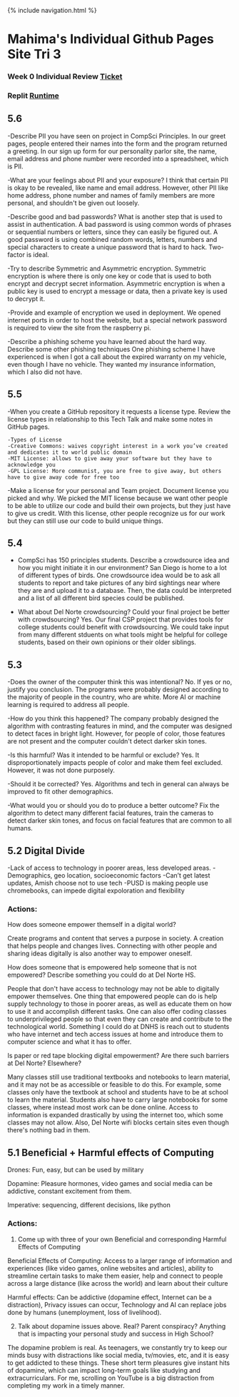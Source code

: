 {% include navigation.html %}



# Mahima's Individual Github Pages Site Tri 3

### Week 0 Individual Review [Ticket](https://github.com/mahimak19/mahima_indiv/issues/1)
### Replit [Runtime](https://replit.com/join/ehydzoosro-mahimakrovvidy)

## 5.6
-Describe PII you have seen on project in CompSci Principles.
In our greet pages, people entered their names into the form and the program returned a greeting. In our sign up form for our personality parlor site, the name, email address and phone number were recorded into a spreadsheet, which is PII.

-What are your feelings about PII and your exposure?
I think that certain PII is okay to be revealed, like name and email address. However, other PII like home address, phone number and names of family members are more personal, and shouldn't be given out loosely.

-Describe good and bad passwords? What is another step that is used to assist in authentication.
A bad password is using common words of phrases or sequential numbers or letters, since they can easily be figured out. A good password is using combined random words, letters, numbers and special characters to create a unique password that is hard to hack. Two-factor is ideal.

-Try to describe Symmetric and Asymmetric encryption.
Symmetric encryption is where there is only one key or code that is used to both encrypt and decrypt secret information. Asymmetric encryption is when a public key is used to encrypt a message or data, then a private key is used to decrypt it.

-Provide and example of encryption we used in deployment.
We opened internet ports in order to host the website, but a special network password is required to view the site from the raspberry pi. 

-Describe a phishing scheme you have learned about the hard way. Describe some other phishing techniques
One phishing scheme I have experienced is when I got a call about the expired warranty on my vehicle, even though I have no vehicle. They wanted my insurance information, which I also did not have.


## 5.5

-When you create a GitHub repository it requests a license type. Review the license types in relationship to this Tech Talk and make some notes in GitHub pages.

    -Types of License
	-Creative Commons: waives copyright interest in a work you’ve created and dedicates it to world public domain
	-MIT License: allows to give away your software but they have to acknowledge you
	-GPL License: More communist, you are free to give away, but others have to give away code for free too

-Make a license for your personal and Team project. Document license you picked and why.
   We picked the MIT license because we want other people to be able to utilize our code and build their own projects, but they just have to give us credit. With this license, other people recognize us for our work but they can still use our code to build unique things.
   



## 5.4

- CompSci has 150 principles students. Describe a crowdsource idea and how you might initiate it in our environment?
San Diego is home to a lot of different types of birds. One crowdsource idea would be to ask all students to report and take pictures of any bird sightings near where they are and upload it to a database. Then, the data could be interpreted and a list of all different bird species could be published.

- What about Del Norte crowdsourcing? Could your final project be better with crowdsourcing?
Yes. Our final CSP project that provides tools for college students could benefit with crowdsourcing. We could take input from many different stduents on what tools might be helpful for college students, based on their own opinions or their older siblings.




## 5.3 
-Does the owner of the computer think this was intentional?
No.
If yes or no, justify you conclusion.
The programs were probably designed according to the majority of people in the country, who are white. More AI or machine learning is required to address all people.

-How do you think this happened?
The company probably designed the algorithm with contrasting features in mind, and the computer was designed to detect faces in bright light. However, for people of color, those features are not present and the computer couldn't detect darker skin tones.

-Is this harmful? Was it intended to be harmful or exclude?
Yes. It disproportionately impacts people of color and make them feel excluded. However, it was not done purposely.

-Should it be corrected?
Yes. Algorithms and tech in general can always be improved to fit other demographics.


-What would you or should you do to produce a better outcome?
Fix the algorithm to detect many different facial features, train the cameras to detect darker skin tones, and focus on facial features that are common to all humans.









## 5.2 Digital Divide 

-Lack of access to technology in poorer areas, less developed areas. 
-Demographics, geo location, socioeconomic factors
-Can’t get latest updates, Amish choose not to use tech
-PUSD is making people use chromebooks, can impede digital expoloration and flexibility

### Actions:

How does someone empower themself in a digital world?

Create programs and content that serves a purpose in society. A creation that helps people and changes lives. Connecting with other people and sharing ideas digitally is also another way to empower oneself.

How does someone that is empowered help someone that is not empowered? Describe something you could do at Del Norte HS.

People that don't have access to technology may not be able to digitally empower themselves. One thing that empowered people can do is help supply technology to those in poorer areas, as well as educate them on how to use it and accomplish different tasks. One can also offer coding classes to underprivileged people so that even they can create and contribute to the technological world. Something I could do at DNHS is reach out to students who have internet and tech access issues at home and introduce them to computer science and what it has to offer.

Is paper or red tape blocking digital empowerment? Are there such barriers at Del Norte? Elsewhere?

Many classes still use traditional textbooks and notebooks to learn material, and it may not be as accessible or feasible to do this. For example, some classes only have the textbook at school and students have to be at school to learn the material. Students also have to carry large notebooks for some classes, where instead most work can be done online. Access to information is expanded drastically by using the internet too, which some classes may not allow. Also, Del Norte wifi blocks certain sites even though there's nothing bad in them.















## 5.1 Beneficial + Harmful effects of Computing


Drones: Fun, easy, but can be used by military

Dopamine: Pleasure hormones, video games and social media can be addictive, constant excitement from them.

Imperative: sequencing, different decisions, like python


### Actions:
1) Come up with three of your own Beneficial and corresponding Harmful Effects of Computing

Beneficial Effects of Computing: Access to a larger range of information and experiences (like video games, online websites and articles), ability to streamline certain tasks to make them easier, help and connect to people across a large distance (like across the world) and learn about their culture

Harmful effects: Can be addictive (dopamine effect, Internet can be a distraction), Privacy issues can occur, Technology and AI can replace jobs done by humans (unemployment, loss of livelihood).

2) Talk about dopamine issues above. Real? Parent conspiracy? Anything that is impacting your personal study and success in High School?

The dopamine problem is real. As teenagers, we constantly try to keep our minds busy with distractions like social media, tv/movies, etc, and it is easy to get addicted to these things. These short term pleasures give instant hits of dopamine, which can impact long-term goals like studying and extracurriculars. For me, scrolling on YouTube is a big distraction from completing my work in a timely manner.




